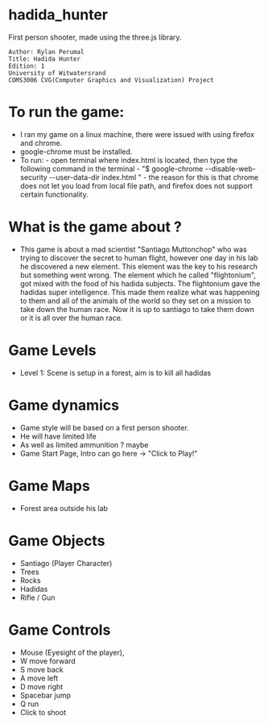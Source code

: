 # hadida_hunter
First person shooter, made using the three.js library.
````
Author: Rylan Perumal
Title: Hadida Hunter
Edition: 1
University of Witwatersrand
COMS3006 CVG(Computer Graphics and Visualization) Project
````

# To run the game:
 - I ran my game on a linux machine, there were issued with using firefox and chrome.
 - google-chrome must be installed.
 - To run: - open terminal where index.html is located, then type the following command in the terminal
           - "$ google-chrome --disable-web-security --user-data-dir index.html "
           - the reason for this is that chrome does not let you load from local file path, and
             firefox does not support certain functionality.
# What is the game about ?
 - This game is about a mad scientist "Santiago Muttonchop" who was trying to discover the secret to human
   flight, however one day in his lab he discovered a new element. This element was the key
   to his research but something went wrong. The element which he called "flightonium", got
   mixed with the food of his hadida subjects. The flightonium gave the hadidas super intelligence.
   This made them realize what was happening to them and all of the animals of the world so they set
   on a mission to take down the human race. Now it is up to santiago to take them down or it is all over
   the human race.

# Game Levels
  - Level 1: Scene is setup in a forest, aim is to kill all hadidas

# Game dynamics
  - Game style will be based on a first person shooter.
  - He will have limited life
  - As well as limited ammunition ? maybe
  - Game Start Page, Intro can go here -> "Click to Play!"

# Game Maps
  - Forest area outside his lab

# Game Objects
  - Santiago (Player Character)
  - Trees
  - Rocks
  - Hadidas
  - Rifle / Gun

# Game Controls
  - Mouse (Eyesight of the player),
  - W move forward
  - S move back
  - A move left
  - D move right
  - Spacebar jump
  - Q run
  - Click to shoot
